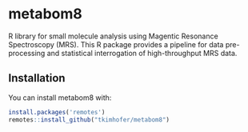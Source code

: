 
# metabom8

R library for small molecule analysis using Magentic Resonance Spectroscopy (MRS). This R package provides a pipeline for data pre-processing and statistical interrogation of high-throughput MRS data.


## Installation

You can install metabom8 with:

``` r
install.packages('remotes')
remotes::install_github("tkimhofer/metabom8")
```


